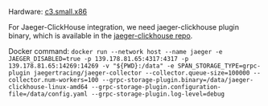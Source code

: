 Hardware: [c3.small.x86](https://deploy.equinix.com/product/servers/c3-small/)

For Jaeger-ClickHouse integration, we need jaeger-clickhouse plugin binary, which is available in the [jaeger-clickhouse repo](https://github.com/jaegertracing/jaeger-clickhouse/releases).

Docker command: `docker run --network host --name jaeger -e JAEGER_DISABLED=true -p 139.178.81.65:4317:4317 -p 139.178.81.65:14269:14269 -v "${PWD}:/data" -e SPAN_STORAGE_TYPE=grpc-plugin jaegertracing/jaeger-collector --collector.queue-size=100000 --collector.num-workers=100 --grpc-storage-plugin.binary=/data/jaeger-clickhouse-linux-amd64 --grpc-storage-plugin.configuration-file=/data/config.yaml --grpc-storage-plugin.log-level=debug`
